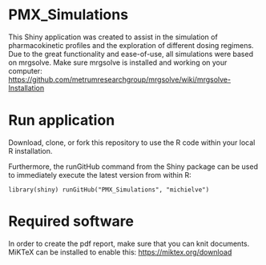 # PMX_Simulations
This Shiny application was created to assist in the simulation of pharmacokinetic profiles and the exploration of different dosing regimens.
Due to the great functionality and ease-of-use, all simulations were based on mrgsolve. Make sure mrgsolve is installed and working on your computer:
https://github.com/metrumresearchgroup/mrgsolve/wiki/mrgsolve-Installation


# Run application
Download, clone, or fork this repository to use the R code within your local R installation. 

Furthermore, the runGitHub command from the Shiny package can be used to immediately execute the latest version from within R:

`library(shiny)
runGitHub("PMX_Simulations", "michielve")`


# Required software
In order to create the pdf report, make sure that you can knit documents. MiKTeX can be installed to enable this:
https://miktex.org/download



